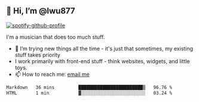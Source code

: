 ## 👋 Hi, I’m @lwu877
[![spotify-github-profile](https://spotify-github-profile.vercel.app/api/view?uid=q0ct9gnvb3ji1vmcf2oevqkr2&cover_image=true&theme=novatorem&show_offline=false&background_color=121212&interchange=true&bar_color=190b2c&bar_color_cover=false)](https://spotify-github-profile.vercel.app/api/view?uid=q0ct9gnvb3ji1vmcf2oevqkr2&redirect=true)

I'm a musician that does too much stuff.

- 👀 I’m trying new things all the time - it's just that sometimes, my existing stuff takes priority
- I work primarily with front-end stuff - think websites, widgets, and little toys.
-  📫 How to reach me: [email me](mailto:lex@lexwu.com)

<!--START_SECTION:waka-->

```txt
Markdown   36 mins         ████████████████████████▒   96.76 %
HTML       1 min           ▓░░░░░░░░░░░░░░░░░░░░░░░░   03.24 %
```

<!--END_SECTION:waka-->
